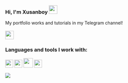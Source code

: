 ### Hi, I'm Xusanboy <img src="https://media.giphy.com/media/hvRJCLFzcasrR4ia7z/giphy.gif" width="27px">
My portfolio works and tutorials in my Telegram channel!
<br/><br/>
<a href="https://t.me/Tursunov_portfolios">
  <img src="https://upload.wikimedia.org/wikipedia/commons/thumb/8/83/Telegram_2019_Logo.svg/640px-Telegram_2019_Logo.svg.png" width="27px">
</a>
<br/>
### Languages and tools I work with:

<code><img src="https://cdn-icons-png.flaticon.com/512/732/732212.png" width="25px"></code>
<code><img src="https://upload.wikimedia.org/wikipedia/commons/thumb/3/3d/CSS.3.svg/1200px-CSS.3.svg.png" width="25px"></code>
<code><img src="https://getbootstrap.com/docs/5.0/assets/brand/bootstrap-logo.svg" width="30px"></code>
<code><img src="https://upload.wikimedia.org/wikipedia/commons/thumb/9/99/Unofficial_JavaScript_logo_2.svg/480px-Unofficial_JavaScript_logo_2.svg.png" width="25px"></code>

<img src="https://forthebadge.com/images/badges/built-with-love.svg">
